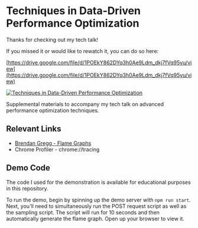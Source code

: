 # Techniques in Data-Driven Performance Optimization

Thanks for checking out my tech talk!

If you missed it or would like to rewatch it, you can do so here:

[https://drive.google.com/file/d/1POEkY862DYq3h0Ae9Ldm_dkj7fVq95yu/view](https://drive.google.com/file/d/1POEkY862DYq3h0Ae9Ldm_dkj7fVq95yu/view)

[![Techniques in Data-Driven Performance Optimization](https://github.com/connoro7/perf-optimization/assets/32769592/3c13e828-30e0-408f-a6be-10f7a5c44cf7)](https://drive.google.com/file/d/1POEkY862DYq3h0Ae9Ldm_dkj7fVq95yu/view)

Supplemental materials to accompany my tech talk on advanced performance optimization techniques.

## Relevant Links

- [Brendan Gregg - Flame Graphs](https://www.brendangregg.com/flamegraphs.html)
- Chrome Profiler - chrome://tracing

## Demo Code

The code I used for the demonstration is available for educational purposes in this repository.

To run the demo, begin by spinning up the demo server with `npm run start`.
Next, you'll need to simultaneously run the POST request script as well as the sampling script.
The script will run for 10 seconds and then automatically generate the flame graph. Open up your browser to view it.

